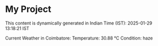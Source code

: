 # My Project

This content is dynamically generated in Indian Time (IST): 2025-01-29 13:18:21 IST


Current Weather in Coimbatore:
Temperature: 30.88 °C
Condition: haze
